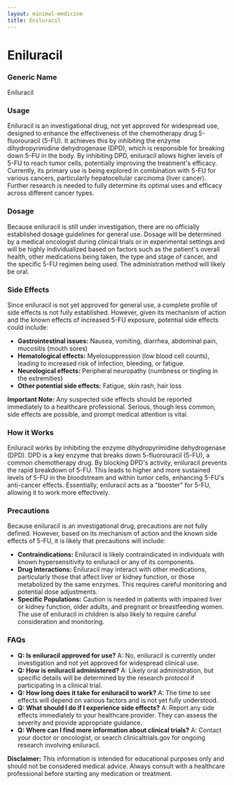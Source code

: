 ```yaml
---
layout: minimal-medicine
title: Eniluracil
---
```


# Eniluracil
### Generic Name
Eniluracil

### Usage
Eniluracil is an investigational drug, not yet approved for widespread use, designed to enhance the effectiveness of the chemotherapy drug 5-fluorouracil (5-FU).  It achieves this by inhibiting the enzyme dihydropyrimidine dehydrogenase (DPD), which is responsible for breaking down 5-FU in the body. By inhibiting DPD, eniluracil allows higher levels of 5-FU to reach tumor cells, potentially improving the treatment's efficacy.  Currently, its primary use is being explored in combination with 5-FU for various cancers, particularly hepatocellular carcinoma (liver cancer).  Further research is needed to fully determine its optimal uses and efficacy across different cancer types.


### Dosage
Because eniluracil is still under investigation, there are no officially established dosage guidelines for general use.  Dosage will be determined by a medical oncologist during clinical trials or in experimental settings and will be highly individualized based on factors such as the patient's overall health, other medications being taken, the type and stage of cancer, and the specific 5-FU regimen being used. The administration method will likely be oral.


### Side Effects
Since eniluracil is not yet approved for general use, a complete profile of side effects is not fully established. However, given its mechanism of action and the known effects of increased 5-FU exposure, potential side effects could include:

* **Gastrointestinal issues:** Nausea, vomiting, diarrhea, abdominal pain, mucositis (mouth sores)
* **Hematological effects:** Myelosuppression (low blood cell counts), leading to increased risk of infection, bleeding, or fatigue.
* **Neurological effects:**  Peripheral neuropathy (numbness or tingling in the extremities)
* **Other potential side effects:**  Fatigue, skin rash, hair loss


**Important Note:**  Any suspected side effects should be reported immediately to a healthcare professional.  Serious, though less common, side effects are possible, and prompt medical attention is vital.


### How it Works
Eniluracil works by inhibiting the enzyme dihydropyrimidine dehydrogenase (DPD). DPD is a key enzyme that breaks down 5-fluorouracil (5-FU), a common chemotherapy drug.  By blocking DPD's activity, eniluracil prevents the rapid breakdown of 5-FU.  This leads to higher and more sustained levels of 5-FU in the bloodstream and within tumor cells, enhancing 5-FU's anti-cancer effects.  Essentially, eniluracil acts as a "booster" for 5-FU, allowing it to work more effectively.


### Precautions
Because eniluracil is an investigational drug,  precautions are not fully defined. However, based on its mechanism of action and the known side effects of 5-FU,  it is likely that precautions will include:

* **Contraindications:**  Eniluracil is likely contraindicated in individuals with known hypersensitivity to eniluracil or any of its components.
* **Drug Interactions:**  Eniluracil may interact with other medications, particularly those that affect liver or kidney function, or those metabolized by the same enzymes.  This requires careful monitoring and potential dose adjustments.
* **Specific Populations:**  Caution is needed in patients with impaired liver or kidney function, older adults, and pregnant or breastfeeding women.  The use of eniluracil in children is also likely to require careful consideration and monitoring.


### FAQs

* **Q: Is eniluracil approved for use?** A: No, eniluracil is currently under investigation and not yet approved for widespread clinical use.
* **Q: How is eniluracil administered?** A:  Likely oral administration, but specific details will be determined by the research protocol if participating in a clinical trial.
* **Q: How long does it take for eniluracil to work?** A:  The time to see effects will depend on various factors and is not yet fully understood.
* **Q: What should I do if I experience side effects?** A: Report any side effects immediately to your healthcare provider.  They can assess the severity and provide appropriate guidance.
* **Q: Where can I find more information about clinical trials?** A: Contact your doctor or oncologist, or search clinicaltrials.gov for ongoing research involving eniluracil.

**Disclaimer:** This information is intended for educational purposes only and should not be considered medical advice.  Always consult with a healthcare professional before starting any medication or treatment.
